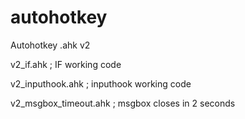 # autohotkey
Autohotkey .ahk v2 

v2_if.ahk ;    IF working code

v2_inputhook.ahk ;   inputhook working code

v2_msgbox_timeout.ahk ;  msgbox closes in 2 seconds
